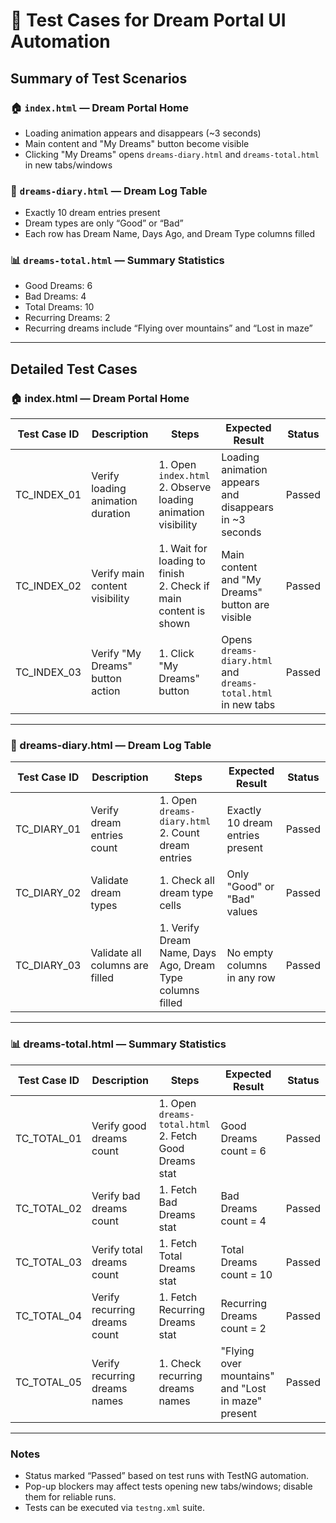 # 🧪 Test Cases for Dream Portal UI Automation

## Summary of Test Scenarios

### 🏠 `index.html` — Dream Portal Home
- Loading animation appears and disappears (~3 seconds)
- Main content and "My Dreams" button become visible
- Clicking "My Dreams" opens `dreams-diary.html` and `dreams-total.html` in new tabs/windows

### 📘 `dreams-diary.html` — Dream Log Table
- Exactly 10 dream entries present
- Dream types are only “Good” or “Bad”
- Each row has Dream Name, Days Ago, and Dream Type columns filled

### 📊 `dreams-total.html` — Summary Statistics
- Good Dreams: 6
- Bad Dreams: 4
- Total Dreams: 10
- Recurring Dreams: 2
- Recurring dreams include “Flying over mountains” and “Lost in maze”

---

## Detailed Test Cases

### 🏠 index.html — Dream Portal Home

| Test Case ID | Description                         | Steps                                                                 | Expected Result                                             | Status  |
|--------------|-----------------------------------|----------------------------------------------------------------------|-------------------------------------------------------------|---------|
| TC_INDEX_01  | Verify loading animation duration | 1. Open `index.html` <br> 2. Observe loading animation visibility    | Loading animation appears and disappears in ~3 seconds       | Passed  |
| TC_INDEX_02  | Verify main content visibility    | 1. Wait for loading to finish <br> 2. Check if main content is shown | Main content and "My Dreams" button are visible              | Passed  |
| TC_INDEX_03  | Verify "My Dreams" button action  | 1. Click "My Dreams" button                                           | Opens `dreams-diary.html` and `dreams-total.html` in new tabs | Passed  |

---

### 📘 dreams-diary.html — Dream Log Table

| Test Case ID  | Description                         | Steps                                                         | Expected Result                                      | Status  |
|---------------|-----------------------------------|--------------------------------------------------------------|----------------------------------------------------|---------|
| TC_DIARY_01   | Verify dream entries count         | 1. Open `dreams-diary.html` <br> 2. Count dream entries      | Exactly 10 dream entries present                     | Passed  |
| TC_DIARY_02   | Validate dream types               | 1. Check all dream type cells                                | Only "Good" or "Bad" values                          | Passed  |
| TC_DIARY_03   | Validate all columns are filled   | 1. Verify Dream Name, Days Ago, Dream Type columns filled   | No empty columns in any row                          | Passed  |

---

### 📊 dreams-total.html — Summary Statistics

| Test Case ID  | Description                        | Steps                                                        | Expected Result                                      | Status  |
|---------------|----------------------------------|--------------------------------------------------------------|----------------------------------------------------|---------|
| TC_TOTAL_01   | Verify good dreams count          | 1. Open `dreams-total.html` <br> 2. Fetch Good Dreams stat   | Good Dreams count = 6                                | Passed  |
| TC_TOTAL_02   | Verify bad dreams count           | 1. Fetch Bad Dreams stat                                     | Bad Dreams count = 4                                 | Passed  |
| TC_TOTAL_03   | Verify total dreams count         | 1. Fetch Total Dreams stat                                   | Total Dreams count = 10                              | Passed  |
| TC_TOTAL_04   | Verify recurring dreams count     | 1. Fetch Recurring Dreams stat                               | Recurring Dreams count = 2                           | Passed  |
| TC_TOTAL_05   | Verify recurring dreams names     | 1. Check recurring dreams names                              | "Flying over mountains" and "Lost in maze" present | Passed  |

---

### Notes

- Status marked “Passed” based on test runs with TestNG automation.
- Pop-up blockers may affect tests opening new tabs/windows; disable them for reliable runs.
- Tests can be executed via `testng.xml` suite.